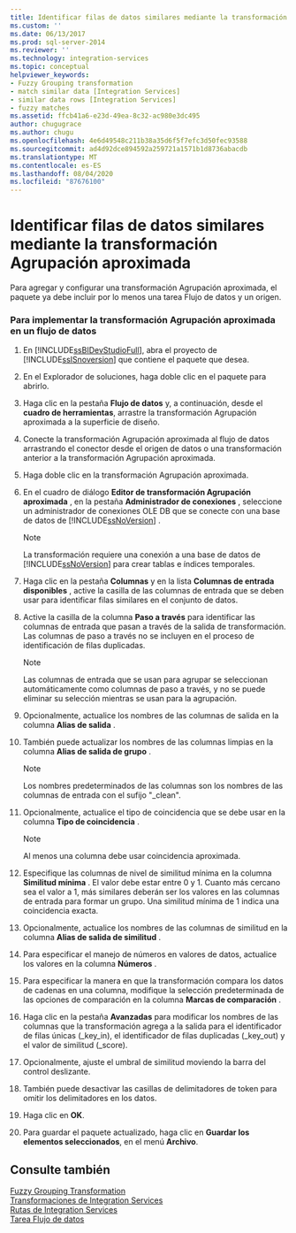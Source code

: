 ```yaml
---
title: Identificar filas de datos similares mediante la transformación Agrupación aproximada | Microsoft Docs
ms.custom: ''
ms.date: 06/13/2017
ms.prod: sql-server-2014
ms.reviewer: ''
ms.technology: integration-services
ms.topic: conceptual
helpviewer_keywords:
- Fuzzy Grouping transformation
- match similar data [Integration Services]
- similar data rows [Integration Services]
- fuzzy matches
ms.assetid: ffcb41a6-e23d-49ea-8c32-ac980e3dc495
author: chugugrace
ms.author: chugu
ms.openlocfilehash: 4e6d49548c211b38a35d6f5f7efc3d50fec93588
ms.sourcegitcommit: ad4d92dce894592a259721a1571b1d8736abacdb
ms.translationtype: MT
ms.contentlocale: es-ES
ms.lasthandoff: 08/04/2020
ms.locfileid: "87676100"
---
```

# <a name="identify-similar-data-rows-by-using-the-fuzzy-grouping-transformation"></a>Identificar filas de datos similares mediante la transformación Agrupación aproximada
  Para agregar y configurar una transformación Agrupación aproximada, el paquete ya debe incluir por lo menos una tarea Flujo de datos y un origen.  
  
### <a name="to-implement-fuzzy-grouping-transformation-in-a-data-flow"></a>Para implementar la transformación Agrupación aproximada en un flujo de datos  
  
1.  En [!INCLUDE[ssBIDevStudioFull](../../../includes/ssbidevstudiofull-md.md)], abra el proyecto de [!INCLUDE[ssISnoversion](../../../includes/ssisnoversion-md.md)] que contiene el paquete que desea.  
  
2.  En el Explorador de soluciones, haga doble clic en el paquete para abrirlo.  
  
3.  Haga clic en la pestaña **Flujo de datos** y, a continuación, desde el **cuadro de herramientas**, arrastre la transformación Agrupación aproximada a la superficie de diseño.  
  
4.  Conecte la transformación Agrupación aproximada al flujo de datos arrastrando el conector desde el origen de datos o una transformación anterior a la transformación Agrupación aproximada.  
  
5.  Haga doble clic en la transformación Agrupación aproximada.  
  
6.  En el cuadro de diálogo **Editor de transformación Agrupación aproximada** , en la pestaña **Administrador de conexiones** , seleccione un administrador de conexiones OLE DB que se conecte con una base de datos de [!INCLUDE[ssNoVersion](../../../includes/ssnoversion-md.md)] .  
  
    > [!NOTE]  
    >  La transformación requiere una conexión a una base de datos de [!INCLUDE[ssNoVersion](../../../includes/ssnoversion-md.md)] para crear tablas e índices temporales.  
  
7.  Haga clic en la pestaña **Columnas** y en la lista **Columnas de entrada disponibles** , active la casilla de las columnas de entrada que se deben usar para identificar filas similares en el conjunto de datos.  
  
8.  Active la casilla de la columna **Paso a través** para identificar las columnas de entrada que pasan a través de la salida de transformación. Las columnas de paso a través no se incluyen en el proceso de identificación de filas duplicadas.  
  
    > [!NOTE]  
    >  Las columnas de entrada que se usan para agrupar se seleccionan automáticamente como columnas de paso a través, y no se puede eliminar su selección mientras se usan para la agrupación.  
  
9. Opcionalmente, actualice los nombres de las columnas de salida en la columna **Alias de salida** .  
  
10. También puede actualizar los nombres de las columnas limpias en la columna **Alias de salida de grupo** .  
  
    > [!NOTE]  
    >  Los nombres predeterminados de las columnas son los nombres de las columnas de entrada con el sufijo "_clean".  
  
11. Opcionalmente, actualice el tipo de coincidencia que se debe usar en la columna **Tipo de coincidencia** .  
  
    > [!NOTE]  
    >  Al menos una columna debe usar coincidencia aproximada.  
  
12. Especifique las columnas de nivel de similitud mínima en la columna **Similitud mínima** . El valor debe estar entre 0 y 1. Cuanto más cercano sea el valor a 1, más similares deberán ser los valores en las columnas de entrada para formar un grupo. Una similitud mínima de 1 indica una coincidencia exacta.  
  
13. Opcionalmente, actualice los nombres de las columnas de similitud en la columna **Alias de salida de similitud** .  
  
14. Para especificar el manejo de números en valores de datos, actualice los valores en la columna **Números** .  
  
15. Para especificar la manera en que la transformación compara los datos de cadenas en una columna, modifique la selección predeterminada de las opciones de comparación en la columna **Marcas de comparación** .  
  
16. Haga clic en la pestaña **Avanzadas** para modificar los nombres de las columnas que la transformación agrega a la salida para el identificador de filas únicas (_key_in), el identificador de filas duplicadas (_key_out) y el valor de similitud (_score).  
  
17. Opcionalmente, ajuste el umbral de similitud moviendo la barra del control deslizante.  
  
18. También puede desactivar las casillas de delimitadores de token para omitir los delimitadores en los datos.  
  
19. Haga clic en **OK**.  
  
20. Para guardar el paquete actualizado, haga clic en **Guardar los elementos seleccionados**, en el menú **Archivo**.  
  
## <a name="see-also"></a>Consulte también  
 [Fuzzy Grouping Transformation](fuzzy-grouping-transformation.md)   
 [Transformaciones de Integration Services](integration-services-transformations.md)   
 [Rutas de Integration Services](../integration-services-paths.md)   
 [Tarea Flujo de datos](../../control-flow/data-flow-task.md)  
  
  
